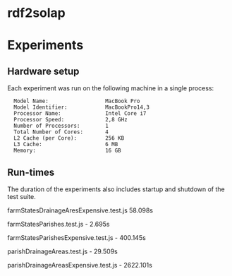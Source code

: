 # rdf2solap

# Experiments

## Hardware setup

Each experiment was run on the following machine in a single process:

```
  Model Name:                  MacBook Pro
  Model Identifier:            MacBookPro14,3
  Processor Name:              Intel Core i7
  Processor Speed:             2,8 GHz
  Number of Processors:	       1
  Total Number of Cores:       4
  L2 Cache (per Core):	       256 KB
  L3 Cache:                    6 MB
  Memory:                      16 GB
```

## Run-times

The duration of the experiments also includes startup and shutdown of the test suite.

farmStatesDrainageAresExpensive.test.js 58.098s

farmStatesParishes.test.js - 2.695s

farmStatesParishesExpensive.test.js - 400.145s

parishDrainageAreas.test.js - 29.509s

parishDrainageAreasExpensive.test.js - 2622.101s
